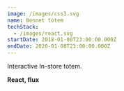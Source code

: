 ```yaml
---
image: /images/css3.svg
name: Bennet totem
techStack:
  - /images/react.svg
startDate: 2018-01-08T23:00:00.000Z
endDate: 2020-01-08T23:00:00.000Z
---
```

Interactive In-store totem.

**React, flux**